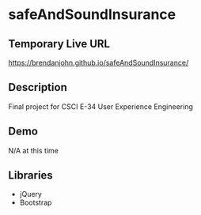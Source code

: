 # safeAndSoundInsurance

## Temporary Live URL
https://brendanjohn.github.io/safeAndSoundInsurance/

## Description
Final project for CSCI E-34 User Experience Engineering

## Demo
N/A at this time


## Libraries
* jQuery
* Bootstrap